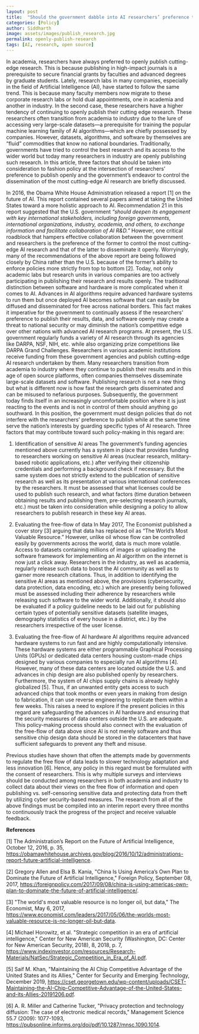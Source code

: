 ```yaml
---
layout: post
title:  "Should the government dabble into AI researchers’ preference to publish openly?"
categories: [Policy]
author: Siddharth
image: assets/images/publish_research.jpg
permalink: openly-publish-research
tags: [AI, research, open source]
---
```

In academia, researchers have always preferred to openly publish cutting-edge research. This is because publishing in high-impact journals is a prerequisite to secure financial grants by faculties and advanced degrees by graduate students. Lately, research labs in many companies, especially in the field of Artificial Intelligence (AI), have started to follow the same trend. This is because many faculty members now migrate to these corporate research labs or hold dual appointments, one in academia and another in industry. In the second case, these researchers have a higher tendency of continuing to openly publish their cutting edge research. These researchers often transition from academia to industry due to the lure of accessing very large-scale datasets—a prerequisite for training the popular machine learning family of AI algorithms—which are chiefly possessed by companies. However, datasets, algorithms, and software by themselves are “fluid” commodities that know no national boundaries. Traditionally, governments have tried to control the best research and its access to the wider world but today many researchers in industry are openly publishing such research. In this article, three factors that should be taken into consideration to fashion policy at the intersection of researchers’ preference to publish openly and the government’s endeavor to control the dissemination of the most cutting-edge AI research are briefly discussed.

In 2016, the Obama White House Administration released a report [1] on the future of AI. This report contained several papers aimed at taking the United States toward a more holistic approach to AI. Recommendation 21 in this report suggested that the U.S. government <i>“should deepen its engagement with key international stakeholders, including foreign governments, international organizations, industry, academia, and others, to exchange information and facilitate collaboration of AI R&D.”</i> However, one critical roadblock that hampers effective collaboration between the government and researchers is the preference of the former to control the most cutting-edge AI research and that of the latter to disseminate it openly. Worryingly, many of the recommendations of the above report are being followed closely by China rather than the U.S. because of the former’s ability to enforce policies more strictly from top to bottom [2]. Today, not only academic labs but research units in various companies are too actively participating in publishing their research and results openly. The traditional distinction between software and hardware is more complicated when it comes to AI. Advances in AI algorithms require advanced hardware systems to run them but once deployed AI becomes software that can easily be diffused and disseminated for free across national borders. This fact makes it imperative for the government to continually assess if the researchers’ preference to publish their results, data, and software openly may create a threat to national security or may diminish the nation’s competitive edge over other nations with advanced AI research programs.
At present, the U.S. government regularly funds a variety of AI research through its agencies like DARPA, NSF, NIH, etc. while also organizing prize competitions like DARPA Grand Challenges. Researchers in various academic institutions receive funding from these government agencies and publish cutting-edge AI research undertaken by them. Many researchers transition from academia to industry where they continue to publish their results and in this age of open source platforms, often companies themselves disseminate large-scale datasets and software. Publishing research is not a new thing but what is different now is how fast the research gets disseminated and can be misused to nefarious purposes. Subsequently, the government today finds itself in an increasingly uncomfortable position where it is just reacting to the events and is not in control of them should anything go southward. In this position, the government must design policies that do not interfere with the researchers’ preference to publish while at the same time serve the nation’s interests by guarding specific types of AI research. Three factors that may contribute toward such policy-making in this regard are:

1. Identification of sensitive AI areas
The government’s funding agencies mentioned above currently has a system in place that provides funding to researchers working on sensitive AI areas (nuclear research, military-based robotic applications, etc.) after verifying their citizenship credentials and performing a background check if necessary. But the same system does not strictly extend to the publication of sensitive research as well as its presentation at various international conferences by the researchers. It must be assessed that what licenses could be used to publish such research, and what factors (time duration between obtaining results and publishing them, pre-selecting research journals, etc.) must be taken into consideration while designing a policy to allow researchers to publish research in these key AI areas.

2. Evaluating the free-flow of data
In May 2017, The Economist published a cover story [3] arguing that data has replaced oil as “The World’s Most Valuable Resource.” However, unlike oil whose flow can be controlled easily by governments across the world, data is much more volatile. Access to datasets containing millions of images or uploading the software framework for implementing an AI algorithm on the internet is now just a click away. Researchers in the industry, as well as academia, regularly release such data to boost the AI community as well as to garner more research citations. Thus, in addition to identifying the sensitive AI areas as mentioned above, the provisions (cybersecurity, data protection, data encoding, etc.) which are presently being followed must be assessed including their adherence by researchers while releasing such software to the wider world. Additionally, it should also be evaluated if a policy guideline needs to be laid out for publishing certain types of potentially sensitive datasets (satellite images, demography statistics of every house in a district, etc.) by the researchers irrespective of the user license.

3. Evaluating the free-flow of AI hardware
AI algorithms require advanced hardware systems to run fast and are highly computationally intensive. These hardware systems are either programmable Graphical Processing Units (GPUs) or dedicated data centers housing custom-made chips designed by various companies to especially run AI algorithms [4]. However, many of these data centers are located outside the U.S. and advances in chip design are also published openly by researchers. Furthermore, the system of AI chips supply chains is already highly globalized [5]. Thus, if an unwanted entity gets access to such advanced chips that took months or even years in making from design to fabrication, it can use reverse engineering to replicate them within a few weeks. This raises a need to explore if the present policies in this regard are safeguarding the advances in AI hardware and ensuring that the security measures of data centers outside the U.S. are adequate. This policy-making process should also connect with the evaluation of the free-flow of data above since AI is not merely software and thus sensitive chip design data should be stored in the datacenters that have sufficient safeguards to prevent any theft and misuse.

Previous studies have shown that often the attempts made by governments to regulate the free flow of data leads to slower technology adaptation and less innovation [6]. Hence, any policy in this regard must be formulated with the consent of researchers. This is why multiple surveys and interviews should be conducted among researchers in both academia and industry to collect data about their views on the free flow of information and open publishing vs. self-censoring sensitive data and protecting data from theft by utilizing cyber security-based measures. The research from all of the above findings must be compiled into an interim report every three months to continuously track the progress of the project and receive valuable feedback.

<b>References</b>

[1] The Administration’s Report on the Future of Artificial Intelligence, October 12, 2016, p. 35, https://obamawhitehouse.archives.gov/blog/2016/10/12/administrations-report-future-artificial-intelligence.

[2] Gregory Allen and Elsa B. Kania, "China Is Using America’s Own Plan to Dominate the Future of Artificial Intelligence," Foreign Policy, September 08, 2017, https://foreignpolicy.com/2017/09/08/china-is-using-americas-own-plan-to-dominate-the-future-of-artificial-intelligence/.

[3] "The world's most valuable resource is no longer oil, but data," The Economist, May 6, 2017, https://www.economist.com/leaders/2017/05/06/the-worlds-most-valuable-resource-is-no-longer-oil-but-data.

[4] Michael Horowitz, et al. "Strategic competition in an era of artificial intelligence," Center for New American Security (Washington, DC: Center for New American Security, 2018), 8, 2018, p. 7, https://www.indexinvestor.com/resources/Research-Materials/NatSec/Strategic_Competition_in_Era_of_AI.pdf.

[5] Saif M. Khan, "Maintaining the AI Chip Competitive Advantage of the United States and its Allies," Center for Security and Emerging Technology, December 2019, https://cset.georgetown.edu/wp-content/uploads/CSET-Maintaining-the-AI-Chip-Competitive-Advantage-of-the-United-States-and-its-Allies-20191206.pdf.

[6] A. R. Miller and Catherine Tucker, "Privacy protection and technology diffusion: The case of electronic medical records," Management Science 55.7 (2009): 1077-1093, https://pubsonline.informs.org/doi/pdf/10.1287/mnsc.1090.1014.


